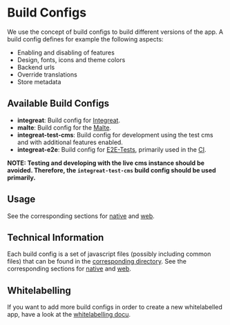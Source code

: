 # Build Configs

We use the concept of build configs to build different versions of the app. A build config defines for example the following aspects:
* Enabling and disabling of features
* Design, fonts, icons and theme colors
* Backend urls
* Override translations
* Store metadata

## Available Build Configs

* **integreat**: Build config for [Integreat](https://integreat-app.de).
* **malte**: Build config for the [Malte](https://www.malteser-werke.de/malte-app.html).
* **integreat-test-cms**: Build config for development using the test cms and with additional features enabled.
* **integreat-e2e**: Build config for [E2E-Tests](../native/docs/e2e-testing.md), primarily used in the [CI](cicd.md).

**NOTE: Testing and developing with the live cms instance should be avoided. Therefore, the `integreat-test-cms` build config should be used primarily.**

## Usage

See the corresponding sections for [native](../native/docs/build-configs.md#using-a-build-config) and [web](../web/docs/build-configs.md#using-a-build-config).

## Technical Information

Each build config is a set of javascript files (possibly including common files) that can be found in the [corresponding directory](../build-configs/configs).
See the corresponding sections for [native](../native/docs/build-configs.md#technical-information) and [web](../web/docs/build-configs.md#technical-information).

## Whitelabelling

If you want to add more build configs in order to create a new whitelabelled app, have a look at the [whitelabelling docu](whitelabelling.md).

